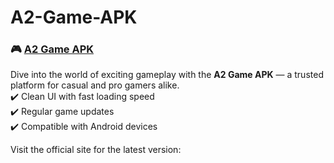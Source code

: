 # A2-Game-APK
### 🎮 [A2 Game APK](https://a2game.org/)

Dive into the world of exciting gameplay with the **A2 Game APK** — a trusted platform for casual and pro gamers alike.  
✔️ Clean UI with fast loading speed  
✔️ Regular game updates  
✔️ Compatible with Android devices  

Visit the official site for the latest version:  
